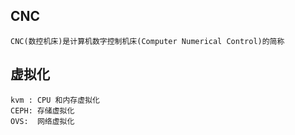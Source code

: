 
## CNC
    CNC(数控机床)是计算机数字控制机床(Computer Numerical Control)的简称


## 虚拟化
    kvm : CPU 和内存虚拟化
    CEPH: 存储虚拟化
    OVS:  网络虚拟化
